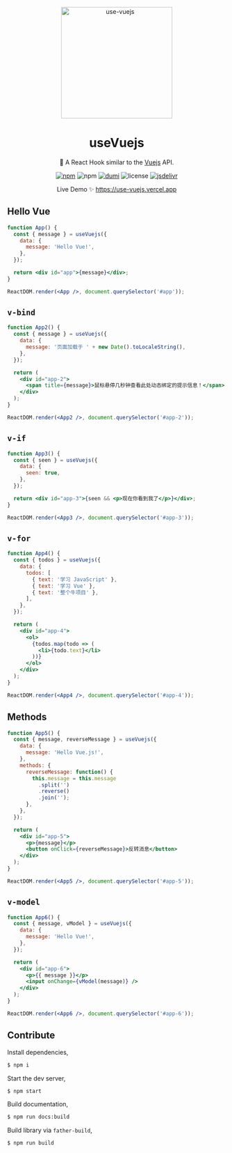 <p align="center">
  <img align="center" alt="use-vuejs" width="256px" src="https://camo.githubusercontent.com/5ebc638bb3e5113c5a87a5462197c35f40f7185ea9940e7723846b6e403f8a6b/68747470733a2f2f6372656174652d72656163742d6170702e6465762f696d672f6c6f676f2e737667" />
</p>
<h1 align="center">useVuejs</h1>

<p align="center">🥑 A React Hook similar to the <a href="https://github.com/darkreader/darkreader" target="_blank">Vuejs</a> API. 
</p>

<p align="center">
  <a href="https://www.npmjs.com/package/use-vuejs" target="_blank"><img alt="npm" src="https://img.shields.io/npm/v/use-vuejs?color=orange" /></a> <img alt="npm" src="https://img.shields.io/npm/dt/use-vuejs" /> <a href="https://github.com/umijs/dumi" target="_blank"><img alt="dumi" src="https://img.shields.io/badge/docs%20by-dumi-blue" /></a> <img alt="license" src="https://img.shields.io/github/license/Turkyden/use-vuejs" /> <a href="https://www.jsdelivr.com/package/npm/use-vuejs" target="_blank"><img alt="jsdelivr" src="https://data.jsdelivr.com/v1/package/npm/use-vuejs/badge" /></a>
</p>

<p align="center">Live Demo ✨ <a href="https://use-vuejs.vercel.app" target="_blank">https://use-vuejs.vercel.app</a></p>

## Hello Vue

```jsx | pure
function App() {
  const { message } = useVuejs({
    data: {
      message: 'Hello Vue!',
    },
  });

  return <div id="app">{message}</div>;
}

ReactDOM.render(<App />, document.querySelector('#app'));
```

## `v-bind`

```jsx | pure
function App2() {
  const { message } = useVuejs({
    data: {
      message: '页面加载于 ' + new Date().toLocaleString(),
    },
  });

  return (
    <div id="app-2">
      <span title={message}>鼠标悬停几秒钟查看此处动态绑定的提示信息！</span>
    </div>
  );
}

ReactDOM.render(<App2 />, document.querySelector('#app-2'));
```

## `v-if`

```jsx | pure
function App3() {
  const { seen } = useVuejs({
    data: {
      seen: true,
    },
  });

  return <div id="app-3">{seen && <p>现在你看到我了</p>}</div>;
}

ReactDOM.render(<App3 />, document.querySelector('#app-3'));
```

## `v-for`

```jsx | pure
function App4() {
  const { todos } = useVuejs({
    data: {
      todos: [
        { text: '学习 JavaScript' },
        { text: '学习 Vue' },
        { text: '整个牛项目' },
      ],
    },
  });

  return (
    <div id="app-4">
      <ol>
        {todos.map(todo => (
          <li>{todo.text}</li>
        ))}
      </ol>
    </div>
  );
}

ReactDOM.render(<App4 />, document.querySelector('#app-4'));
```

## Methods

```jsx | pure
function App5() {
  const { message, reverseMessage } = useVuejs({
    data: {
      message: 'Hello Vue.js!',
    },
    methods: {
      reverseMessage: function() {
        this.message = this.message
          .split('')
          .reverse()
          .join('');
      },
    },
  });

  return (
    <div id="app-5">
      <p>{message}</p>
      <button onClick={reverseMessage}>反转消息</button>
    </div>
  );
}

ReactDOM.render(<App5 />, document.querySelector('#app-5'));
```

## `v-model`

```jsx | pure
function App6() {
  const { message, vModel } = useVuejs({
    data: {
      message: 'Hello Vue!',
    },
  });

  return (
    <div id="app-6">
      <p>{{ message }}</p>
      <input onChange={vModel(message)} />
    </div>
  );
}

ReactDOM.render(<App6 />, document.querySelector('#app-6'));
```

## Contribute

Install dependencies,

```bash
$ npm i
```

Start the dev server,

```bash
$ npm start
```

Build documentation,

```bash
$ npm run docs:build
```

Build library via `father-build`,

```bash
$ npm run build
```
